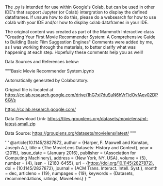 The .py is intended for use within Google's Colab, but can be used in other IDE's that support Jupyter (or Colab) intergration to display the defined dataframes.
If unsure how to do this, please do a websearch for how to use colab with your IDE and/or how to display colab dataframes in your IDE.

The original content was created as part of the Mammoth Interactive class "Creating Your First Movie Recommender System: A Comprehensive Guide to Building Basic Film Suggestion Engines"
Comments were added by me, as I was working through the materials, to better clarify what was happening at each step.  Hopefully these comments help you as well!

Data Sources and References below:

"""Basic Movie Recommender System.ipynb

Automatically generated by Colaboratory.

Original file is located at
    https://colab.research.google.com/drive/1hG7xi7duSuN6hVrTidOvfAqv02DP6GVs

https://colab.research.google.com/

Data Download Link: https://files.grouplens.org/datasets/movielens/ml-latest-small.zip

Data Source: https://grouplens.org/datasets/movielens/latest/
"""

'''
@article{10.1145/2827872,
author = {Harper, F. Maxwell and Konstan, Joseph A.},
title = {The MovieLens Datasets: History and Context},
year = {2015},
issue_date = {January 2016},
publisher = {Association for Computing Machinery},
address = {New York, NY, USA},
volume = {5},
number = {4},
issn = {2160-6455},
url = {https://doi.org/10.1145/2827872},
doi = {10.1145/2827872},
journal = {ACM Trans. Interact. Intell. Syst.},
month = dec,
articleno = {19},
numpages = {19},
keywords = {Datasets, recommendations, ratings, MovieLens}
}
'''
